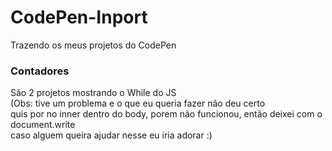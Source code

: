 # CodePen-Inport
Trazendo os meus projetos do CodePen
### Contadores
São 2 projetos mostrando o While do JS <br>
(Obs: tive um problema e o que eu queria fazer não deu certo <br>
quis por no inner dentro do body, porem não funcionou, então deixei com o document.write <br>
caso alguem queira ajudar nesse eu iria adorar :)